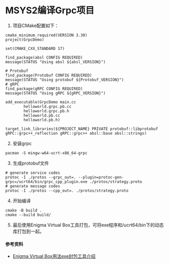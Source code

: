 # MSYS2编译Grpc项目

1. 项目CMake配置如下：

```
cmake_minimum_required(VERSION 3.30)
project(GrpcDemo)

set(CMAKE_CXX_STANDARD 17)

find_package(absl CONFIG REQUIRED)
message(STATUS "Using absl ${absl_VERSION}")

# Protobuf
find_package(Protobuf CONFIG REQUIRED)
message(STATUS "Using protobuf ${Protobuf_VERSION}")
# gRPC
find_package(gRPC CONFIG REQUIRED)
message(STATUS "Using gRPC ${gRPC_VERSION}")

add_executable(GrpcDemo main.cc
        helloworld.grpc.pb.cc
        helloworld.grpc.pb.h
        helloworld.pb.cc
        helloworld.pb.h)

target_link_libraries(${PROJECT_NAME} PRIVATE protobuf::libprotobuf gRPC::grpc++_reflection gRPC::grpc++ absl::base absl::strings)
```

2. 安装grpc

```
pacman -S mingw-w64-ucrt-x86_64-grpc
```

3. 生成protobuf文件

```
# generate service codes
protoc -I ./protos --grpc_out=. --plugin=protoc-gen-grpc=/ucrt64/bin/grpc_cpp_plugin.exe ./protos/strategy.proto
# generate message codes
protoc -I ./protos --cpp_out=. ./protos/strategy.proto
```

4. 开始编译

```
cmake -B build .
cmake --build build/
```

5. 最后使用Enigma Virtual Box工具打包，可将exe程序和/ucrt64/bin下的动态库打包到一起。

#### 参考资料

- [Enigma Virtual Box用法exe封包工具介绍](https://blog.csdn.net/ffffffeiyu/article/details/137087625)

